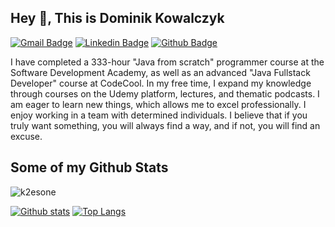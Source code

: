 ## Hey 👋, This is Dominik Kowalczyk
[![Gmail Badge](https://img.shields.io/badge/-dkowalczyk.lwc@gmail.com-c14438?style=flat&logo=Gmail&logoColor=white&link=mailto:dkowalczyk.lwc@gmail.com)](mailto:dkowalczyk.lwc@gmail.com) 
[![Linkedin Badge](https://img.shields.io/badge/-dominikkowalczyk-java-0072b1?style=flat&logo=Linkedin&logoColor=white&link=https://www.linkedin.com/in/dominikkowalczyk-java/)](https://www.linkedin.com/in/dominikkowalczyk-java/) [![Github Badge](https://img.shields.io/badge/-k2esone-grey?style=flat&logo=github&logoColor=white&link=https://github.com/k2esone/)](https://www.github.com/k2esone/) <p align='left'>I have completed a 333-hour "Java from scratch" programmer course at the Software Development Academy, as well as an advanced "Java Fullstack Developer" course at CodeCool. In my free time, I expand my knowledge through courses on the Udemy platform, lectures, and thematic podcasts. I am eager to learn new things, which allows me to excel professionally. I enjoy working in a team with determined individuals. I believe that if you truly want something, you will always find a way, and if not, you will find an excuse.</p>
## Some of my Github Stats
<p align=left> <img src=https://komarev.com/ghpvc/?username=k2esone alt=k2esone /> </p>

[![Github stats](https://github-readme-stats.vercel.app/api?username=k2esone&show_icons=true&include_all_commits=true)](https://github.com/k2esone/github-readme-stats)
[![Top Langs](https://github-readme-stats.vercel.app/api/top-langs/?username=k2esone&layout=compact)](https://github.com/k2esone/github-readme-stats)
